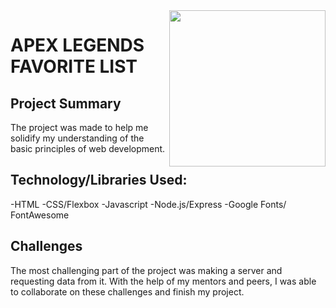 <center>
<img src="https://logos-world.net/wp-content/uploads/2020/11/Apex-Legends-Emblem.png" width="250" align="right">
</center>

# APEX LEGENDS FAVORITE LIST

## Project Summary

The project was made to help me solidify my understanding of the basic principles of web development.

## Technology/Libraries Used:

-HTML
-CSS/Flexbox
-Javascript
-Node.js/Express
-Google Fonts/ FontAwesome

## Challenges

The most challenging part of the project was making a server and requesting data from it. With the help of my mentors and peers, I was able to collaborate on these challenges and finish my project.
